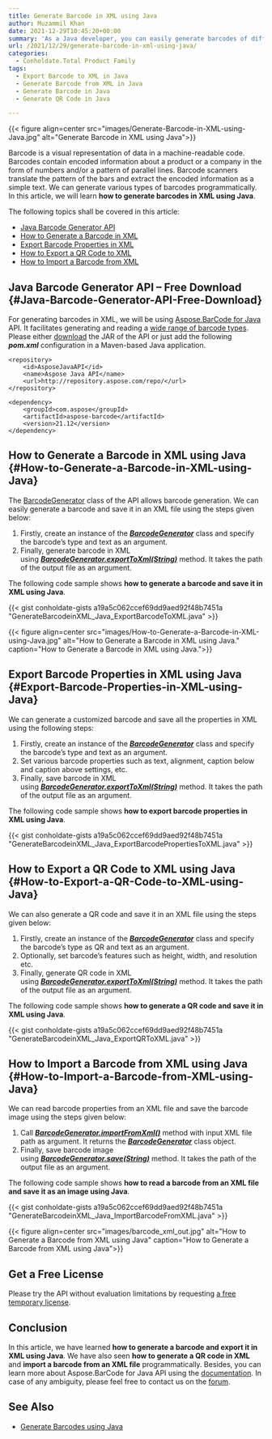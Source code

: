 ```yaml
---
title: Generate Barcode in XML using Java
author: Muzammil Khan
date: 2021-12-29T10:45:20+00:00
summary: 'As a Java developer, you can easily generate barcodes of different types programmatically and save in XML. In this article, you will learn <strong>how to generate barcodes in XML using Java</strong>.'
url: /2021/12/29/generate-barcode-in-xml-using-java/
categories:
  - Conholdate.Total Product Family
tags:
  - Export Barcode to XML in Java
  - Generate Barcode from XML in Java
  - Generate Barcode in Java
  - Generate QR Code in Java

---
```



{{< figure align=center src="images/Generate-Barcode-in-XML-using-Java.jpg" alt="Generate Barcode in XML using Java">}}
 

Barcode is a visual representation of data in a machine-readable code. Barcodes contain encoded information about a product or a company in the form of numbers and/or a pattern of parallel lines. Barcode scanners translate the pattern of the bars and extract the encoded information as a simple text. We can generate various types of barcodes programmatically. In this article, we will learn&nbsp;**how to generate barcodes in XML using Java**.

The following topics shall be covered in this article:

  * [Java Barcode Generator API][2]
  * [How to Generate a Barcode in XML][3]
  * [Export Barcode Properties in XML][4]
  * [How to Export a QR Code to XML][5]
  * [How to Import a Barcode from XML][6]

## Java Barcode Generator API – Free Download {#Java-Barcode-Generator-API-Free-Download}

For generating barcodes in XML, we will be using [Aspose.BarCode for Java][7] API. It facilitates generating and reading a [wide range of barcode types][8]. Please either&nbsp;[download][9]&nbsp;the JAR of the API or just add the following **_pom.xml_** configuration in a Maven-based Java application.

<pre class="wp-block-code"><code>&lt;repository&gt;
    &lt;id&gt;AsposeJavaAPI&lt;/id&gt;
    &lt;name&gt;Aspose Java API&lt;/name&gt;
    &lt;url&gt;http://repository.aspose.com/repo/&lt;/url&gt;
&lt;/repository&gt;</code></pre>

<pre class="wp-block-code"><code>&lt;dependency&gt;
    &lt;groupId&gt;com.aspose&lt;/groupId&gt;
    &lt;artifactId&gt;aspose-barcode&lt;/artifactId&gt;
    &lt;version&gt;21.12&lt;/version&gt;
&lt;/dependency&gt;</code></pre>

## How to Generate a Barcode in XML using Java {#How-to-Generate-a-Barcode-in-XML-using-Java}

The [BarcodeGenerator][10] class of the API allows barcode generation. We can easily generate a barcode and save it in an XML file using the steps given below:

  1. Firstly, create an instance of&nbsp;the _**[BarcodeGenerator][10]**_ class and specify the barcode’s type and text as an argument.
  2. Finally, generate barcode in XML using&nbsp;[_**BarcodeGenerator.exportToXml(String)**_][11]&nbsp;method. It takes the path of the output file as an argument.

The following code sample shows **how to generate a barcode and save it in XML using Java**.

{{< gist conholdate-gists a19a5c062ccef69dd9aed92f48b7451a "GenerateBarcodeinXML_Java_ExportBarcodeToXML.java" >}}

{{< figure align=center src="images/How-to-Generate-a-Barcode-in-XML-using-Java.jpg" alt="How to Generate a Barcode in XML using Java." caption="How to Generate a Barcode in XML using Java.">}}
 

## Export Barcode Properties in XML using Java {#Export-Barcode-Properties-in-XML-using-Java}

We can generate a customized barcode and save all the properties in XML using the following steps:

  1. Firstly, create an instance of&nbsp;the _**[BarcodeGenerator][10]**_&nbsp;class and specify the barcode’s type and text as an argument.
  2. Set various barcode properties such as text, alignment, caption below and caption above settings, etc.
  3. Finally, save barcode in XML using&nbsp;**_[BarcodeGenerator.exportToXml(String)][11]_**&nbsp;method. It takes the path of the output file as an argument.

The following code sample shows **how to export barcode properties in XML using Java**.

{{< gist conholdate-gists a19a5c062ccef69dd9aed92f48b7451a "GenerateBarcodeinXML_Java_ExportBarcodePropertiesToXML.java" >}}

## How to Export a QR Code to XML using Java {#How-to-Export-a-QR-Code-to-XML-using-Java}

We can also generate a QR code and save it in an XML file using the steps given below:

  1. Firstly, create an instance of&nbsp;the **_[BarcodeGenerator][10]_**&nbsp;class and specify the barcode’s type as QR and text as an argument.
  2. Optionally, set barcode’s features such as height, width, and resolution etc.
  3. Finally, generate QR code in XML using&nbsp;**_[BarcodeGenerator.exportToXml(String)][11]_**&nbsp;method. It takes the path of the output file as an argument.

The following code sample shows **how to generate a QR code and save it in XML using Java**.

{{< gist conholdate-gists a19a5c062ccef69dd9aed92f48b7451a "GenerateBarcodeinXML_Java_ExportQRToXML.java" >}}

## How to Import a Barcode from XML using Java {#How-to-Import-a-Barcode-from-XML-using-Java}

We can read barcode properties from an XML file and save the barcode image using the steps given below:

  1. Call **_[BarcodeGenerator.importFromXml()][13]_** method with input XML file path as argument. It returns the **_[BarcodeGenerator][10]_** class object.
  2. Finally, save barcode image using&nbsp;**_[BarcodeGenerator.save(String)][14]_**&nbsp;method. It takes the path of the output file as an argument.

The following code sample shows **how to read a barcode from an XML file and save it as an image using Java**.

{{< gist conholdate-gists a19a5c062ccef69dd9aed92f48b7451a "GenerateBarcodeinXML_Java_ImportBarcodeFromXML.java" >}}

{{< figure align=center src="images/barcode_xml_out.jpg" alt="How to Generate a Barcode from XML using Java" caption="How to Generate a Barcode from XML using Java">}}
 

## Get a Free License

Please try the API without evaluation limitations by requesting&nbsp;[a free temporary license][16].

## Conclusion

In this article, we have learned&nbsp;**how to&nbsp;generate a barcode and export it in XML using Java**. We have also seen&nbsp;**how to generate a QR code in XML** and **import a barcode from an XML file** programmatically. Besides, you can learn more about Aspose.BarCode for Java API using the&nbsp;[documentation][17]. In case of any ambiguity, please feel free to contact us on the&nbsp;[forum][18].

## See Also

  * [Generate Barcodes using Java][19]

 [1]: https://blog.conholdate.com/wp-content/uploads/sites/27/2021/12/Generate-Barcode-in-XML-using-Java.jpg
 [2]: #Java-Barcode-Generator-API-Free-Download
 [3]: #How-to-Generate-a-Barcode-in-XML-using-Java
 [4]: #Export-Barcode-Properties-in-XML-using-Java
 [5]: #How-to-Export-a-QR-Code-to-XML-using-Java
 [6]: #How-to-Import-a-Barcode-from-XML-using-Java
 [7]: https://products.aspose.com/barcode/java
 [8]: https://docs.aspose.com/barcode/java/barcode-supported-symbologies/
 [9]: https://downloads.aspose.com/barcode/java
 [10]: https://apireference.aspose.com/barcode/java/com.aspose.barcode.generation/barcodegenerator
 [11]: https://apireference.aspose.com/barcode/java/com.aspose.barcode.generation/BarcodeGenerator#exportToXml-java.lang.String-
 [12]: https://blog.conholdate.com/wp-content/uploads/sites/27/2021/12/How-to-Generate-a-Barcode-in-XML-using-Java.jpg
 [13]: https://apireference.aspose.com/barcode/java/com.aspose.barcode.generation/BarcodeGenerator#importFromXml-java.lang.String-
 [14]: https://apireference.aspose.com/barcode/java/com.aspose.barcode.generation/BarcodeGenerator#save-java.lang.String-
 [15]: https://blog.conholdate.com/wp-content/uploads/sites/27/2021/12/barcode_xml_out.jpg
 [16]: https://purchase.conholdate.com/temporary-license
 [17]: https://docs.aspose.com/barcode/java
 [18]: https://forum.aspose.com/c/barcode
 [19]: https://blog.aspose.com/2020/04/07/generate-or-scan-barcodes-qr-codes-in-java-using-java-barcode-library/




